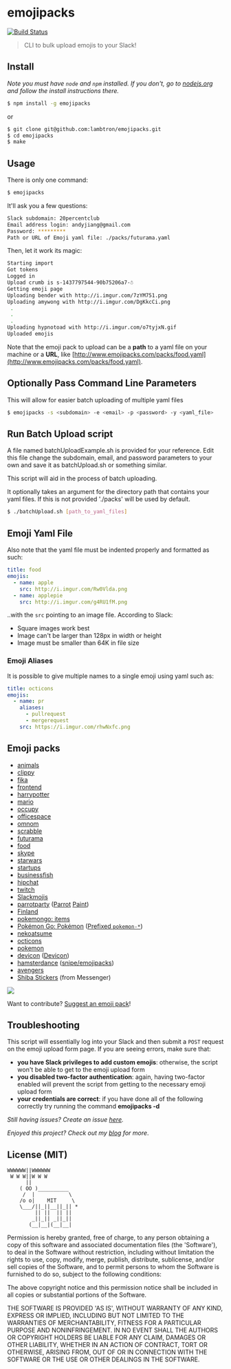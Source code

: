 # emojipacks

[![Build Status](https://travis-ci.org/lambtron/emojipacks.svg?branch=master)](https://travis-ci.org/lambtron/emojipacks)

> CLI to bulk upload emojis to your Slack!

## Install

*Note you must have `node` and `npm` installed. If you don't, go to [nodejs.org](https://www.nodejs.org) and follow the install instructions there.*

```bash
$ npm install -g emojipacks
```

or

```bash
$ git clone git@github.com:lambtron/emojipacks.git
$ cd emojipacks
$ make
```

## Usage

There is only one command:

```bash
$ emojipacks
```

It'll ask you a few questions:

```bash
Slack subdomain: 20percentclub
Email address login: andyjiang@gmail.com
Password: *********
Path or URL of Emoji yaml file: ./packs/futurama.yaml
```

Then, let it work its magic:

```bash
Starting import
Got tokens
Logged in
Upload crumb is s-1437797544-90b75206a7-☃
Getting emoji page
Uploading bender with http://i.imgur.com/7zYM751.png
Uploading amywong with http://i.imgur.com/DgKkcCi.png
 .
 .
 .
Uploading hypnotoad with http://i.imgur.com/o7tyjxN.gif
Uploaded emojis
```

Note that the emoji pack to upload can be a **path** to a yaml file on your machine or a **URL**, like [http://www.emojipacks.com/packs/food.yaml](http://www.emojipacks.com/packs/food.yaml).

## Optionally Pass Command Line Parameters

This will allow for easier batch uploading of multiple yaml files

```bash
$ emojipacks -s <subdomain> -e <email> -p <password> -y <yaml_file>
```

## Run Batch Upload script

A file named batchUploadExample.sh is provided for your reference. Edit this file change the subdomain, email, and password parameters to your own and save it as batchUpload.sh or something similar.

This script will aid in the process of batch uploading.

It optionally takes an argument for the directory path that contains your yaml files. If this is not provided './packs' will be used by default.

```bash
$ ./batchUpload.sh [path_to_yaml_files]
```

## Emoji Yaml File

Also note that the yaml file must be indented properly and formatted as such:

```yaml
title: food
emojis:
  - name: apple
    src: http://i.imgur.com/Rw0Vlda.png
  - name: applepie
    src: http://i.imgur.com/g4RU1fM.png
```

..with the `src` pointing to an image file. According to Slack:

- Square images work best
- Image can't be larger than 128px in width or height
- Image must be smaller than 64K in file size

### Emoji Aliases
It is possible to give multiple names to a single emoji using yaml such as:
```yaml
title: octicons
emojis:
  - name: pr
    aliases:
      - pullrequest
      - mergerequest
    src: https://i.imgur.com/rhwNxfc.png
```


## Emoji packs

- [animals](https://raw.githubusercontent.com/lambtron/emojipacks/master/packs/animals.yaml)
- [clippy](https://raw.githubusercontent.com/lambtron/emojipacks/master/packs/clippy.yaml)
- [fika](https://raw.githubusercontent.com/lambtron/emojipacks/master/packs/fika.yaml)
- [frontend](https://raw.githubusercontent.com/lambtron/emojipacks/master/packs/frontend.yaml)
- [harrypotter](https://raw.githubusercontent.com/lambtron/emojipacks/master/packs/harrypotterhouses.yaml)
- [mario](https://raw.githubusercontent.com/lambtron/emojipacks/master/packs/mario-8bit.yaml)
- [occupy](https://raw.githubusercontent.com/lambtron/emojipacks/master/packs/occupy.yaml)
- [officespace](https://raw.githubusercontent.com/lambtron/emojipacks/master/packs/officespace.yaml)
- [omnom](https://raw.githubusercontent.com/lambtron/emojipacks/master/packs/omnom.yaml)
- [scrabble](https://raw.githubusercontent.com/lambtron/emojipacks/master/packs/scrabble.yaml)
- [futurama](https://raw.githubusercontent.com/lambtron/emojipacks/master/packs/futurama.yaml)
- [food](https://raw.githubusercontent.com/lambtron/emojipacks/master/packs/food.yaml)
- [skype](https://raw.githubusercontent.com/lambtron/emojipacks/master/packs/skype.yaml)
- [starwars](https://raw.githubusercontent.com/lambtron/emojipacks/master/packs/starwars.yaml)
- [startups](https://raw.githubusercontent.com/lambtron/emojipacks/master/packs/startups.yaml)
- [businessfish](https://raw.githubusercontent.com/lambtron/emojipacks/master/packs/businessfish.yaml)
- [hipchat](https://raw.githubusercontent.com/lambtron/emojipacks/master/packs/hipchat.yaml)
- [twitch](https://raw.githubusercontent.com/lambtron/emojipacks/master/packs/twitch.yaml)
- [Slackmojis](https://raw.githubusercontent.com/lambtron/emojipacks/master/packs/slackmojis.yaml)
- [parrotparty](https://raw.githubusercontent.com/lambtron/emojipacks/master/packs/parrotparty.yaml) ([Parrot](http://cultofthepartyparrot.com/) [Paint](http://cultofthepartyparrot.com/paint/))
- [Finland](https://raw.githubusercontent.com/lambtron/emojipacks/master/packs/finland.yaml)
- [pokemongo: items](https://raw.githubusercontent.com/lambtron/emojipacks/master/packs/pokemongo.yaml)
- [Pokémon Go: Pokémon](https://raw.githubusercontent.com/Templarian/slack-emoji-pokemon/master/pokemon.yaml) ([Prefixed `pokemon-*`](https://raw.githubusercontent.com/Templarian/slack-emoji-pokemon/master/pokemon-prefix.yaml))
- [nekoatsume](https://raw.githubusercontent.com/lambtron/emojipacks/master/packs/nekoatsume.yaml)
- [octicons](https://raw.githubusercontent.com/lambtron/emojipacks/master/packs/octicons.yaml)
- [pokemon](https://raw.githubusercontent.com/jaylynch/pokemoji/master/pokemon-by-name.yaml)
- [devicon](https://raw.githubusercontent.com/izumin5210/emojipack-for-devicon/master/png/devicon.yaml) ([Devicon](http://devicon.fr/))
- [hamsterdance](https://raw.githubusercontent.com/snipe/hamsterdance-emojipack/master/hamsterdance.yaml) ([snipe/emojipacks](https://github.com/snipe/hamsterdance-emojipack))
- [avengers](https://raw.githubusercontent.com/lambtron/emojipacks/master/packs/avengers.yaml)
- [Shiba Stickers](https://raw.githubusercontent.com/lambtron/emojipacks/master/packs/shiba.yaml) (from Messenger)

![](http://media1.giphy.com/media/68H7QjnqFOn2E/100.gif)

Want to contribute? [Suggest an emoji pack](https://20p.typeform.com/to/xOFDyq)!

## Troubleshooting

This script will essentially log into your Slack and then submit a `POST` request on the emoji upload form page. If you are seeing errors, make sure that:
- **you have Slack privileges to add custom emojis**: otherwise, the script won't be able to get to the emoji upload form
- **you disabled two-factor authentication**: again, having two-factor enabled will prevent the script from getting to the necessary emoji upload form
- **your credentials are correct**: if you have done all of the following correctly try running the command **emojipacks -d**

*Still having issues? Create an issue [here](https://github.com/lambtron/emojipacks/issues/new).*

*Enjoyed this project? Check out my [blog](http://blog.andyjiang.com) for more*.

## License (MIT)

```
WWWWWW||WWWWWW
 W W W||W W W
      ||
    ( OO )__________
     /  |           \
    /o o|    MIT     \
    \___/||_||__||_|| *
         || ||  || ||
        _||_|| _||_||
       (__|__|(__|__|
```

Permission is hereby granted, free of charge, to any person obtaining a copy of this software and associated documentation files (the 'Software'), to deal in the Software without restriction, including without limitation the rights to use, copy, modify, merge, publish, distribute, sublicense, and/or sell copies of the Software, and to permit persons to whom the Software is furnished to do so, subject to the following conditions:

The above copyright notice and this permission notice shall be included in all copies or substantial portions of the Software.

THE SOFTWARE IS PROVIDED 'AS IS', WITHOUT WARRANTY OF ANY KIND, EXPRESS OR IMPLIED, INCLUDING BUT NOT LIMITED TO THE WARRANTIES OF MERCHANTABILITY, FITNESS FOR A PARTICULAR PURPOSE AND NONINFRINGEMENT. IN NO EVENT SHALL THE AUTHORS OR COPYRIGHT HOLDERS BE LIABLE FOR ANY CLAIM, DAMAGES OR OTHER LIABILITY, WHETHER IN AN ACTION OF CONTRACT, TORT OR OTHERWISE, ARISING FROM, OUT OF OR IN CONNECTION WITH THE SOFTWARE OR THE USE OR OTHER DEALINGS IN THE SOFTWARE.
